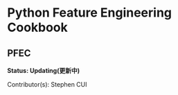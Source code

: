 # Python Feature Engineering Cookbook

## PFEC

**Status: Updating(更新中)**

Contributor(s): Stephen CUI
